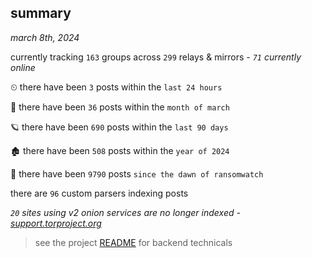 
## summary
_march 8th, 2024_

currently tracking `163` groups across `299` relays & mirrors - _`71` currently online_

⏲ there have been `3` posts within the `last 24 hours`

🦈 there have been `36` posts within the `month of march`

🪐 there have been `690` posts within the `last 90 days`

🏚 there have been `508` posts within the `year of 2024`

🦕 there have been `9790` posts `since the dawn of ransomwatch`

there are `96` custom parsers indexing posts

_`20` sites using v2 onion services are no longer indexed - [support.torproject.org](https://support.torproject.org/onionservices/v2-deprecation/)_

> see the project [README](https://github.com/joshhighet/ransomwatch#ransomwatch--) for backend technicals
